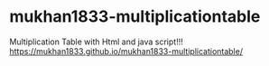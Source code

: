 # mukhan1833-multiplicationtable
Multiplication Table with Html and java script!!!
https://mukhan1833.github.io/mukhan1833-multiplicationtable/
